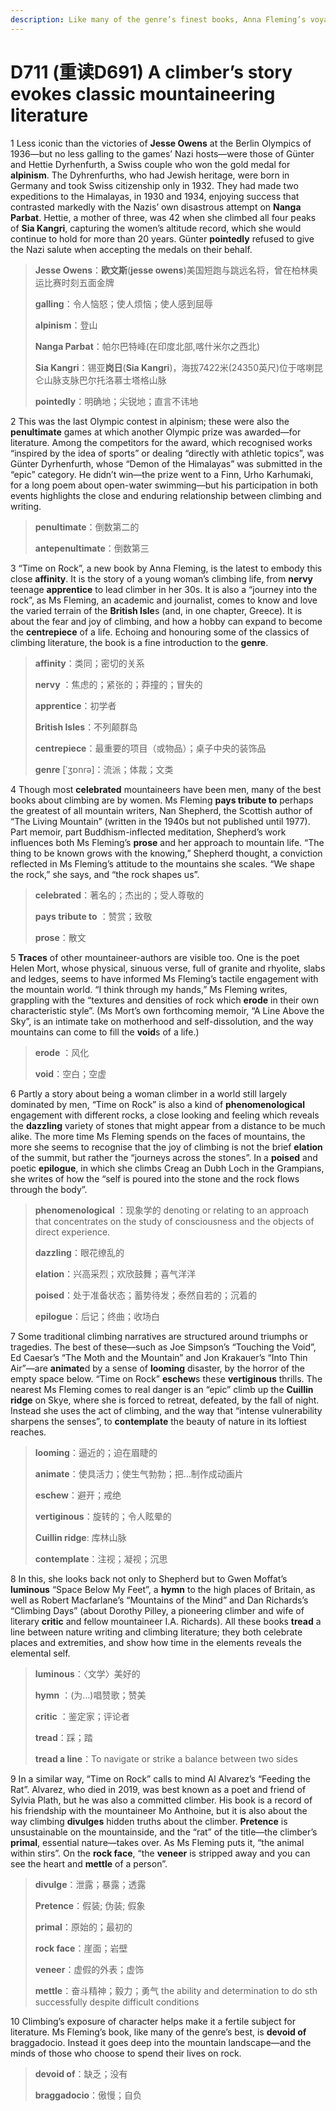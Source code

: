 ```yaml
---
description: Like many of the genre’s finest books, Anna Fleming’s voyages within as well as up
---
```


# D711 (重读D691)  A climber’s story evokes classic mountaineering literature
1 Less iconic than the victories of **Jesse Owens** at the Berlin Olympics of 1936—but no less galling to the games’ Nazi hosts—were those of Günter and Hettie Dyrhenfurth, a Swiss couple who won the gold medal for **alpinism**. The Dyhrenfurths, who had Jewish heritage, were born in Germany and took Swiss citizenship only in 1932. They had made two expeditions to the Himalayas, in 1930 and 1934, enjoying success that contrasted markedly with the Nazis’ own disastrous attempt on **Nanga Parbat**. Hettie, a mother of three, was 42 when she climbed all four peaks of **Sia Kangri**, capturing the women’s altitude record, which she would continue to hold for more than 20 years. Günter **pointedly** refused to give the Nazi salute when accepting the medals on their behalf.

> **Jesse Owens**：**欧文斯**(**jesse owens**)美国短跑与跳远名将，曾在柏林奥运比赛时刻五面金牌
>
> **galling**：令人恼怒；使人烦恼；使人感到屈辱
>
> **alpinism**：登山
>
> **Nanga Parbat**：帕尔巴特峰(在印度北部,喀什米尔之西北)
>
> **Sia Kangri**：锡亚**岗日**(**Sia Kangri**)，海拔7422米(24350英尺)位于喀喇昆仑山脉支脉巴尔托洛慕士塔格山脉
>
> **pointedly**：明确地；尖锐地；直言不讳地
>

2 This was the last Olympic contest in alpinism; these were also the **penultimate** games at which another Olympic prize was awarded—for literature. Among the competitors for the award, which recognised works “inspired by the idea of sports” or dealing “directly with athletic topics”, was Günter Dyrhenfurth, whose “Demon of the Himalayas” was submitted in the “epic” category. He didn’t win—the prize went to a Finn, Urho Karhumaki, for a long poem about open-water swimming—but his participation in both events highlights the close and enduring relationship between climbing and writing.

> **penultimate**：倒数第二的
>
> **antepenultimate**：倒数第三
>

3 “Time on Rock”, a new book by Anna Fleming, is the latest to embody this close **affinity**. It is the story of a young woman’s climbing life, from **nervy** teenage **apprentice** to lead climber in her 30s. It is also a “journey into the rock”, as Ms Fleming, an academic and journalist, comes to know and love the varied terrain of the **British Isle**s (and, in one chapter, Greece). It is about the fear and joy of climbing, and how a hobby can expand to become the **centrepiece** of a life. Echoing and honouring some of the classics of climbing literature, the book is a fine introduction to the **genre**.

> **affinity**：类同；密切的关系
>
> **nervy** ：焦虑的；紧张的；莽撞的；冒失的
>
> **apprentice**：初学者
>
> **British Isles**：不列颠群岛
>
> **centrepiece**：最重要的项目（或物品）；桌子中央的装饰品
>
> **genre** [ˈʒɒnrə]：流派；体裁；文类
>

4 Though most **celebrated** mountaineers have been men, many of the best books about climbing are by women. Ms Fleming **pays tribute to** perhaps the greatest of all mountain writers, Nan Shepherd, the Scottish author of “The Living Mountain” (written in the 1940s but not published until 1977). Part memoir, part Buddhism-inflected meditation, Shepherd’s work influences both Ms Fleming’s **prose** and her approach to mountain life. “The thing to be known grows with the knowing,” Shepherd thought, a conviction reflected in Ms Fleming’s attitude to the mountains she scales. “We shape the rock,” she says, and “the rock shapes us”.

> **celebrated**：著名的；杰出的；受人尊敬的
>
> **pays tribute to** ：赞赏；致敬
>
> **prose**：散文
>

5 **Traces** of other mountaineer-authors are visible too. One is the poet Helen Mort, whose physical, sinuous verse, full of granite and rhyolite, slabs and ledges, seems to have informed Ms Fleming’s tactile engagement with the mountain world. “I think through my hands,” Ms Fleming writes, grappling with the “textures and densities of rock which **erode** in their own characteristic style”. (Ms Mort’s own forthcoming memoir, “A Line Above the Sky”, is an intimate take on motherhood and self-dissolution, and the way mountains can come to fill the **void**s of a life.)

> **erode** ：风化
>
> **void**：空白；空虚
>

6 Partly a story about being a woman climber in a world still largely dominated by men, “Time on Rock” is also a kind of **phenomenological** engagement with different rocks, a close looking and feeling which reveals the **dazzling** variety of stones that might appear from a distance to be much alike. The more time Ms Fleming spends on the faces of mountains, the more she seems to recognise that the joy of climbing is not the brief **elation** of the summit, but rather the “journeys across the stones”. In a **poised** and poetic **epilogue**, in which she climbs Creag an Dubh Loch in the Grampians, she writes of how the “self is poured into the stone and the rock flows through the body”.

> **phenomenological** ：现象学的 denoting or relating to an approach that concentrates on the study of consciousness and the objects of direct experience.
>
> **dazzling**：眼花缭乱的
>
> **elation**：兴高采烈；欢欣鼓舞；喜气洋洋
>
> **poised**：处于准备状态；蓄势待发；泰然自若的；沉着的
>
> **epilogue**：后记；终曲；收场白
>

7 Some traditional climbing narratives are structured around triumphs or tragedies. The best of these—such as Joe Simpson’s “Touching the Void”, Ed Caesar’s “The Moth and the Mountain” and Jon Krakauer’s “Into Thin Air”—are **animate**d by a sense of **looming** disaster, by the horror of the empty space below. “Time on Rock” **eschew**s these **vertiginous** thrills. The nearest Ms Fleming comes to real danger is an “epic” climb up the **Cuillin ridge** on Skye, where she is forced to retreat, defeated, by the fall of night. Instead she uses the act of climbing, and the way that “intense vulnerability sharpens the senses”, to **contemplate** the beauty of nature in its loftiest reaches.

> **looming**：逼近的；迫在眉睫的
>
> **animate**：使具活力；使生气勃勃；把…制作成动画片
>
> **eschew**：避开；戒绝
>
> **vertiginous**：旋转的；令人眩晕的
>
> **Cuillin ridge**: 库林山脉
>
> **contemplate**：注视；凝视；沉思
>

8 In this, she looks back not only to Shepherd but to Gwen Moffat’s **luminous** “Space Below My Feet”, a **hymn** to the high places of Britain, as well as Robert Macfarlane’s “Mountains of the Mind” and Dan Richards’s “Climbing Days” (about Dorothy Pilley, a pioneering climber and wife of literary **critic** and fellow mountaineer I.A. Richards). All these books **tread** a line between nature writing and climbing literature; they both celebrate places and extremities, and show how time in the elements reveals the elemental self.

> **luminous**：〈文学〉美好的
>
> **hymn** ：(为…)唱赞歌；赞美
>
> **critic** ：鉴定家；评论者
>
> **tread**：踩；踏
>
> **tread a line**：To navigate or strike a balance between two sides
>

9 In a similar way, “Time on Rock” calls to mind Al Alvarez’s “Feeding the Rat”. Alvarez, who died in 2019, was best known as a poet and friend of Sylvia Plath, but he was also a committed climber. His book is a record of his friendship with the mountaineer Mo Anthoine, but it is also about the way climbing **divulges** hidden truths about the climber. **Pretence** is unsustainable on the mountainside, and the “rat” of the title—the climber’s **primal**, essential nature—takes over. As Ms Fleming puts it, “the animal within stirs”. On the **rock face**, “the **veneer** is stripped away and you can see the heart and **mettle** of a person”.

> **divulge**：泄露；暴露；透露
>
> **Pretence**：假装; 伪装; 假象
>
> **primal**：原始的；最初的
>
> **rock face**：崖面；岩壁
>
> **veneer**：虚假的外表；虚饰
>
> **mettle**：奋斗精神；毅力；勇气 the ability and determination to do sth successfully despite difficult conditions
>

10 Climbing’s exposure of character helps make it a fertile subject for literature. Ms Fleming’s book, like many of the genre’s best, is **devoid of** braggadocio. Instead it goes deep into the mountain landscape—and the minds of those who choose to spend their lives on rock.

> **devoid of**：缺乏；没有
>
> **braggadocio**：傲慢；自负
>

